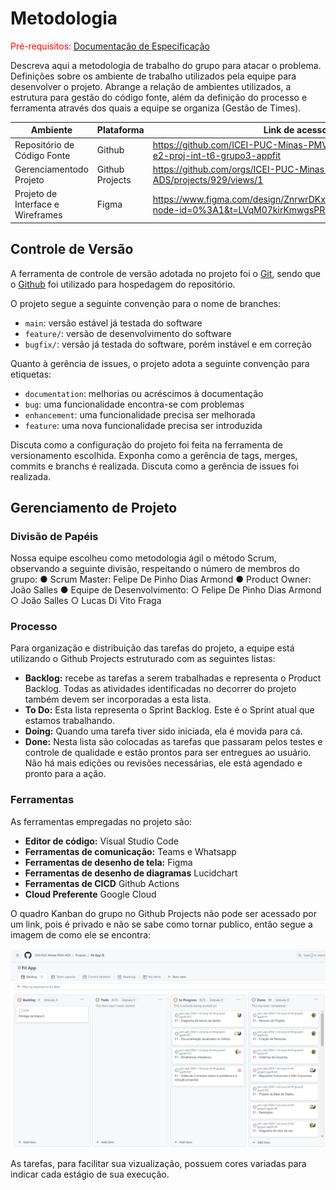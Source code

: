 
# Metodologia

<span style="color:red">Pré-requisitos: <a href="2-Especificação do Projeto.md"> Documentação de Especificação</a></span>

Descreva aqui a metodologia de trabalho do grupo para atacar o problema. Definições sobre os ambiente de trabalho utilizados pela  equipe para desenvolver o projeto. Abrange a relação de ambientes utilizados, a estrutura para gestão do código fonte, além da definição do processo e ferramenta através dos quais a equipe se organiza (Gestão de Times).

|Ambiente                            | Plataforma        | Link de acesso                                                                                  |
|------------------------------------|-------------------|-------------------------------------------------------------------------------------------------- 
|Repositório de Código Fonte         | Github            | https://github.com/ICEI-PUC-Minas-PMV-ADS/pmv-ads-2024-1-e2-proj-int-t6-grupo3-appfit           | 
|Gerenciamentodo Projeto             | Github Projects   | https://github.com/orgs/ICEI-PUC-Minas-PMV-ADS/projects/929/views/1                             |
|Projeto de Interface e Wireframes   | Figma             | https://www.figma.com/design/ZnrwrDKxZ3n4BZBOJvigac/Untitled?node-id=0%3A1&t=LVqM07kirKmwgsPR-1 |

## Controle de Versão

A ferramenta de controle de versão adotada no projeto foi o
[Git](https://git-scm.com/), sendo que o [Github](https://github.com)
foi utilizado para hospedagem do repositório.

O projeto segue a seguinte convenção para o nome de branches:

- `main`: versão estável já testada do software
- `feature/`: versão de desenvolvimento do software
- `bugfix/`: versão já testada do software, porém instável e em correção

Quanto à gerência de issues, o projeto adota a seguinte convenção para
etiquetas:

- `documentation`: melhorias ou acréscimos à documentação
- `bug`: uma funcionalidade encontra-se com problemas
- `enhancement`: uma funcionalidade precisa ser melhorada
- `feature`: uma nova funcionalidade precisa ser introduzida

Discuta como a configuração do projeto foi feita na ferramenta de versionamento escolhida. Exponha como a gerência de tags, merges, commits e branchs é realizada. Discuta como a gerência de issues foi realizada.



## Gerenciamento de Projeto

### Divisão de Papéis

Nossa equipe escolheu como metodologia ágil o método Scrum, observando a seguinte divisão, respeitando o número de membros do grupo:
● Scrum Master: Felipe De Pinho Dias Armond
● Product Owner: João Salles
● Equipe de Desenvolvimento:
○ Felipe De Pinho Dias Armond
○ João Salles
○ Lucas Di Vito Fraga

### Processo

Para organização e distribuição das tarefas do projeto, a equipe está utilizando o Github Projects estruturado com as seguintes listas:

- <b>Backlog:</b> recebe as tarefas a serem trabalhadas e representa o Product Backlog. Todas as atividades identificadas no decorrer do projeto também devem ser incorporadas a esta lista.<br>
- <b>To Do:</b> Esta lista representa o Sprint Backlog. Este é o Sprint atual que estamos trabalhando.<br>
- <b>Doing:</b> Quando uma tarefa tiver sido iniciada, ela é movida para cá.<br>
- <b>Done:</b> Nesta lista são colocadas as tarefas que passaram pelos testes e controle de qualidade e estão prontos para ser entregues ao usuário. Não há mais edições ou revisões necessárias, ele está agendado e pronto para a ação.<br>


### Ferramentas

As ferramentas empregadas no projeto são:

- <b>Editor de código:</b> Visual Studio Code<br>
- <b>Ferramentas de comunicação:</b> Teams e Whatsapp<br>
- <b>Ferramentas de desenho de tela:</b> Figma<br>
- <b>Ferramentas de desenho de diagramas</b> Lucidchart<br>
- <b>Ferramentas de CICD</b> Github Actions<br>
- <b>Cloud Preferente</b> Google Cloud<br>

O quadro Kanban do grupo no Github Projects não pode ser acessado por um link, pois é privado e não se sabe como tornar publico, então segue a imagem de como ele se encontra:

![](https://raw.githubusercontent.com/ICEI-PUC-Minas-PMV-ADS/pmv-ads-2024-1-e2-proj-int-t6-grupo3-appfit/112271af8d78e307711cfe6fb68d763a77d0667c/docs/GithubProjects.png)

As tarefas, para facilitar sua vizualização, possuem cores variadas para indicar cada estágio de sua execução.